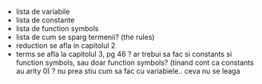 - lista de variabile
- lista de constante
- lista de function symbols
- lista de cum se sparg termenii? (the rules)
- reduction se afla in capitolul 2
- terms se afla la capitolul 3, pg 46
? ar trebui sa fac si constants si function symbols, sau doar function symbols? (tinand cont ca constants au arity 0)
? nu prea stiu cum sa fac cu variabiele.. ceva nu se leaga

